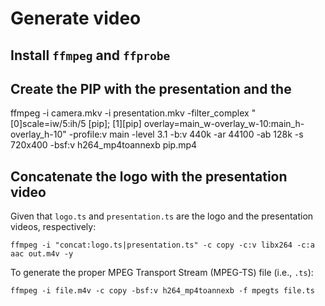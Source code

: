 # Generate video
## Install `ffmpeg` and `ffprobe`

## Create the PIP with the presentation and the 
ffmpeg -i camera.mkv -i presentation.mkv -filter_complex "[0]scale=iw/5:ih/5 [pip]; [1][pip] overlay=main_w-overlay_w-10:main_h-overlay_h-10" -profile:v main -level 3.1 -b:v 440k -ar 44100 -ab 128k -s 720x400  -bsf:v h264_mp4toannexb  pip.mp4

## Concatenate the logo with the presentation video

Given that `logo.ts` and `presentation.ts` are the logo and the presentation videos, respectively:

`ffmpeg -i "concat:logo.ts|presentation.ts" -c copy -c:v libx264 -c:a aac out.m4v -y`

To generate the proper MPEG Transport Stream (MPEG-TS) file (i.e., `.ts`):

`ffmpeg -i file.m4v -c copy -bsf:v h264_mp4toannexb -f mpegts file.ts`
